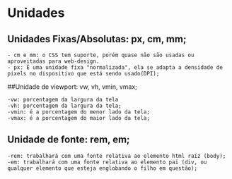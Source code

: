 # Unidades


## Unidades Fixas/Absolutas: px, cm, mm;


    - cm e mm: o CSS tem suporte, porém quase não são usadas ou aproveitadas para web-design.
    - px: É uma unidade fixa "normalizada", ela se adapta a densidade de pixels no dispositivo que está sendo usado(DPI);


##Unidade de viewport: vw, vh, vmin, vmax;

    -vw: porcentagem da largura da tela
    -vh: porcentagem da largura da tela;
    -vmin: é a porcentagem do menor lado da tela;
    -vmax: é a porcentagem do maior lado da tela;

## Unidade de fonte: rem, em;

    -rem: trabalhará com uma fonte relativa ao elemento html raíz (body);
    -em: trabalhará com uma fonte relativa ao elemento pai (div, ou qualquer elemento que esteja englobando o filho em questão);